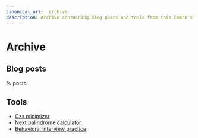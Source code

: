 ```yaml
---
canonical_uri:  archive
description: Archive containing blog posts and tools from this Cemre's personal website
---
```


# Archive

## Blog posts

% posts

## Tools

- [Css minimizer](/misc/web/minimize-css.html)
- [Next palindrome calculator](/misc/web/palindrome-calculator.html)
- [Behavioral interview practice](https://behavioral-interview-practice.dutl.uk/)